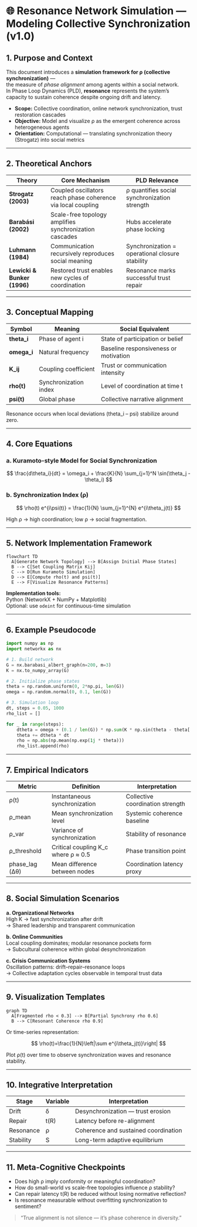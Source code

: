 # 🌐 Resonance Network Simulation — Modeling Collective Synchronization (v1.0)
## 1. Purpose and Context

This document introduces a **simulation framework for ρ (collective synchronization)** —  
the measure of *phase alignment* among agents within a social network.  
In Phase Loop Dynamics (PLD), **resonance** represents the system’s capacity to sustain coherence despite ongoing drift and latency.

- **Scope:** Collective coordination, online network synchronization, trust restoration cascades  
- **Objective:** Model and visualize ρ as the emergent coherence across heterogeneous agents  
- **Orientation:** Computational — translating synchronization theory (Strogatz) into social metrics

---

## 2. Theoretical Anchors

| Theory | Core Mechanism | PLD Relevance |
|--------|----------------|---------------|
| **Strogatz (2003)** | Coupled oscillators reach phase coherence via local coupling | ρ quantifies social synchronization strength |
| **Barabási (2002)** | Scale-free topology amplifies synchronization cascades | Hubs accelerate phase locking |
| **Luhmann (1984)** | Communication recursively reproduces social meaning | Synchronization = operational closure stability |
| **Lewicki & Bunker (1996)** | Restored trust enables new cycles of coordination | Resonance marks successful trust repair |

---

## 3. Conceptual Mapping

| Symbol | Meaning | Social Equivalent |
|---------|----------|-------------------|
| **theta_i** | Phase of agent i | State of participation or belief |
| **omega_i** | Natural frequency | Baseline responsiveness or motivation |
| **K_ij** | Coupling coefficient | Trust or communication intensity |
| **rho(t)** | Synchronization index | Level of coordination at time t |
| **psi(t)** | Global phase | Collective narrative alignment |

Resonance occurs when local deviations (theta_i – psi) stabilize around zero.

---

## 4. Core Equations

### a. Kuramoto-style Model for Social Synchronization

$$
\frac{d\theta_i}{dt} = \omega_i + \frac{K}{N} \sum_{j=1}^N \sin(\theta_j - \theta_i)
$$

### b. Synchronization Index (ρ)

$$
\rho(t) e^{i\psi(t)} = \frac{1}{N} \sum_{j=1}^{N} e^{i\theta_j(t)}
$$

High ρ → high coordination; low ρ → social fragmentation.

---

## 5. Network Implementation Framework

```mermaid
flowchart TD
  A[Generate Network Topology] --> B[Assign Initial Phase States]
  B --> C[Set Coupling Matrix Kij]
  C --> D[Run Kuramoto Simulation]
  D --> E[Compute rho(t) and psi(t)]
  E --> F[Visualize Resonance Patterns]
```
**Implementation tools:**  
Python (NetworkX + NumPy + Matplotlib)  
Optional: use `odeint` for continuous-time simulation

---

## 6. Example Pseudocode

```python
import numpy as np
import networkx as nx

# 1. Build network
G = nx.barabasi_albert_graph(n=200, m=3)
K = nx.to_numpy_array(G)

# 2. Initialize phase states
theta = np.random.uniform(0, 2*np.pi, len(G))
omega = np.random.normal(0, 0.1, len(G))

# 3. Simulation loop
dt, steps = 0.05, 1000
rho_list = []

for _ in range(steps):
    dtheta = omega + (0.1 / len(G)) * np.sum(K * np.sin(theta - theta[:, None]), axis=1)
    theta += dtheta * dt
    rho = np.abs(np.mean(np.exp(1j * theta)))
    rho_list.append(rho)
```

---

## 7. Empirical Indicators

| Metric | Definition | Interpretation |
|---------|-------------|----------------|
| ρ(t) | Instantaneous synchronization | Collective coordination strength |
| ρ_mean | Mean synchronization level | Systemic coherence baseline |
| ρ_var | Variance of synchronization | Stability of resonance |
| ρ_threshold | Critical coupling K_c where ρ ≈ 0.5 | Phase transition point |
| phase_lag (Δθ) | Mean difference between nodes | Coordination latency proxy |

---

## 8. Social Simulation Scenarios

**a. Organizational Networks**  
High K → fast synchronization after drift  
→ Shared leadership and transparent communication  

**b. Online Communities**  
Local coupling dominates; modular resonance pockets form  
→ Subcultural coherence within global desynchronization  

**c. Crisis Communication Systems**  
Oscillation patterns: drift–repair–resonance loops  
→ Collective adaptation cycles observable in temporal trust data  

---

## 9. Visualization Templates

```mermaid
graph TD
  A[Fragmented rho < 0.3] --> B[Partial Synchrony rho 0.6]
  B --> C[Resonant Coherence rho 0.9]
```

Or time-series representation:

$$
\rho(t)=\frac{1}{N}\left|\sum e^{i\theta_j(t)}\right|
$$

Plot ρ(t) over time to observe synchronization waves and resonance stability.

---

## 10. Integrative Interpretation

| Stage | Variable | Interpretation |
|--------|-----------|----------------|
| Drift | δ | Desynchronization — trust erosion |
| Repair | t(R) | Latency before re-alignment |
| Resonance | ρ | Coherence and sustained coordination |
| Stability | S | Long-term adaptive equilibrium |

---

## 11. Meta-Cognitive Checkpoints

- Does high ρ imply conformity or meaningful coordination?  
- How do small-world vs scale-free topologies influence ρ stability?  
- Can repair latency t(R) be reduced without losing normative reflection?  
- Is resonance measurable without overfitting synchronization to sentiment?  

> “True alignment is not silence — it’s phase coherence in diversity.”

